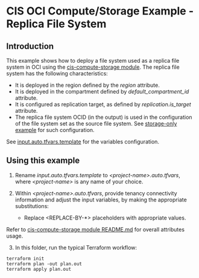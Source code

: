 # CIS OCI Compute/Storage Example - Replica File System

## Introduction

This example shows how to deploy a file system used as a replica file system in OCI using the [cis-compute-storage module](../../). The replica file system has the following characteristics:
- It is deployed in the region defined by the *region* attribute.
- It is deployed in the compartment defined by *default_compartment_id* attribute.
- It is configured as replication target, as defined by *replication.is_target* attribute.
- The replica file system OCID (in the output) is used in the configuration of the file system set as the source file system. See [storage-only example](../storage-only/) for such configuration.

See [input.auto.tfvars.template](./input.auto.tfvars.template) for the variables configuration.

## Using this example
1. Rename *input.auto.tfvars.template* to *\<project-name\>.auto.tfvars*, where *\<project-name\>* is any name of your choice.

2. Within *\<project-name\>.auto.tfvars*, provide tenancy connectivity information and adjust the input variables, by making the appropriate substitutions:
   - Replace \<REPLACE-BY-\*\> placeholders with appropriate values. 
   
Refer to [cis-compute-storage module README.md](../../README.md) for overall attributes usage.

3. In this folder, run the typical Terraform workflow:
```
terraform init
terraform plan -out plan.out
terraform apply plan.out
```